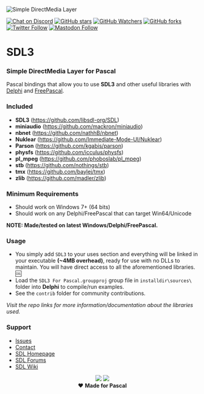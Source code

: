 ![Simple DirectMedia Layer](media/SDL_logo.png)  

[![Chat on Discord](https://img.shields.io/discord/754884471324672040.svg?logo=discord)](https://discord.gg/tPWjMwK) [![GitHub stars](https://img.shields.io/github/stars/tinyBigGAMES/SDL3?style=social)](https://github.com/tinyBigGAMES/SDL3/stargazers) [![GitHub Watchers](https://img.shields.io/github/watchers/tinyBigGAMES/SDL3?style=social)](https://github.com/tinyBigGAMES/SDL3/network/members) [![GitHub forks](https://img.shields.io/github/forks/tinyBigGAMES/SDL3?style=social)](https://github.com/tinyBigGAMES/SDL3/network/members)  
[![Twitter Follow](https://img.shields.io/twitter/follow/tinyBigGAMES?style=social)](https://twitter.com/tinyBigGAMES) <a href="https://mastodon.gamedev.place/@tinyBigGAMES" target="_blank">![Mastodon Follow](https://img.shields.io/mastodon/follow/109289725045534543?domain=https%3A%2F%2Fmastodon.gamedev.place%2F&style=social)</a>

# SDL3
### Simple DirectMedia Layer for Pascal

Pascal bindings that allow you to use **SDL3** and other useful libraries with <a href="https://www.embarcadero.com/es/products/delphi" target="_blank">Delphi</a> and <a href="https://www.freepascal.org" target="_blank">FreePascal</a>. 

### Included
- **SDL3** (https://github.com/libsdl-org/SDL)
- **miniaudio** (https://github.com/mackron/miniaudio)
- **nbnet** (https://github.com/nathhB/nbnet)
- **Nuklear** (https://github.com/Immediate-Mode-UI/Nuklear)
- **Parson** (https://github.com/kgabis/parson)
- **physfs** (https://github.com/icculus/physfs)
- **pl_mpeg** (https://github.com/phoboslab/pl_mpeg)
- **stb** (https://github.com/nothings/stb)
- **tmx** (https://github.com/baylej/tmx)
- **zlib** (https://github.com/madler/zlib)


### Minimum Requirements 
- Should work on Windows 7+ (64 bits)
- Should work on any Delphi/FreePascal that can target Win64/Unicode

**NOTE: Made/tested on latest Windows/Delphi/FreePascal.**

### Usage
- You simply add `SDL3` to your uses section and everything will be linked in your executable **(~4MB overhead)**, ready for use with no DLLs to maintain. You will have direct access to all the aforementioned libraries. :cool:  
- Load the `SDL3 For Pascal.groupproj` group file in `installdir\sources\` folder into **Delphi** to compile/run examples.
- See the `contrib` folder for community contributions.

*Visit the repo links for more information/documentation about the libraries used.* 

### Support
- <a href="https://github.com/tinyBigGAMES/SDL3/issues" target="_blank">Issues</a>
- <a href="https://tinybiggames.com/contact/" target="_blank">Contact</a>
- <a href="https://libsdl.org/" target="_blank">SDL Homepage</a>
- <a href="https://discourse.libsdl.org/" target="_blank">SDL Forums</a>
- <a href="https://wiki.libsdl.org/SDL3/FrontPage/" target="_blank">SDL Wiki</a>

<p align="center">
 <a href="https://www.embarcadero.com/products/delphi" target="_blank"><img src="media/delphi.png"></a>
 <a href="https://www.freepascal.org" target="_blank"><img src="media/FreePascal.gif"></a><br/> 
 ♥ <b>Made for Pascal</b>
</p>
